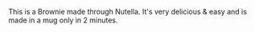 This is a Brownie made through Nutella. It's very delicious & easy and is made in a mug only in 2 minutes. 
